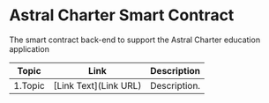# Astral Charter Smart Contract
The smart contract back-end to support the Astral Charter education application


| Topic         | Link                                                                                             | Description |
| ------------- | ------------------------------------------------------------------------------------------------ | ----------- |
| 1.Topic       | [Link Text](Link URL) | Description.                                                             |